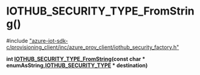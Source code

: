 # IOTHUB_SECURITY_TYPE_FromString()

\#include ["azure-iot-sdk-c/provisioning_client/inc/azure_prov_client/iothub_security_factory.h"](../iot-c-ref-iothub-security-factory-h.md)  

**int [IOTHUB_SECURITY_TYPE_FromString](#iothub__security__factory_8h_1a2b7abfa9a4888ed45cf24183df122fcc)(const char * enumAsString,[IOTHUB_SECURITY_TYPE](#iothub__security__factory_8h_1ad17f26cc00ddd30e6cdafdd681c332a2) * destination)**


